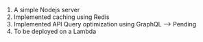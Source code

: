 1. A simple Nodejs server 
2. Implemented caching using Redis
3. Implemented API Query optimization using GraphQL --> Pending
4. To be deployed on a Lambda 